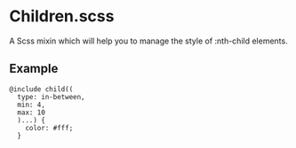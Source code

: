 # Children.scss
A Scss mixin which will help you to manage the style of :nth-child elements.

## Example

```
@include child((
  type: in-between,
  min: 4,
  max: 10
  )...) {
    color: #fff;
  }
```
